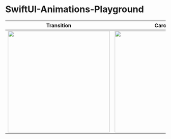 # SwiftUI-Animations-Playground

|Transition|Carousel|
|---|---|
|<img src="https://github.com/daigou26/SwiftUI-Animations-Playground/assets/40716367/f9bda4cf-a38b-4d2b-a82a-d04e779264a1" width=320 />|<img src="https://github.com/daigou26/SwiftUI-Animations-Playground/assets/40716367/42fae3ea-c47e-4944-94a9-bb73ca2a7deb" width=320 />|

